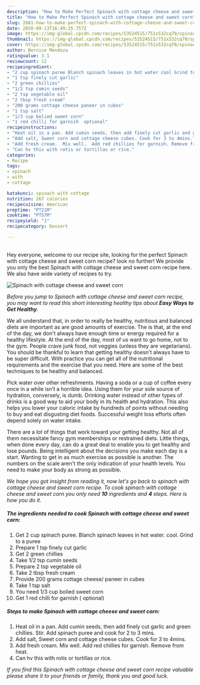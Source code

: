 ```yaml
---
description: "How to Make Perfect Spinach with cottage cheese and sweet corn"
title: "How to Make Perfect Spinach with cottage cheese and sweet corn"
slug: 2681-how-to-make-perfect-spinach-with-cottage-cheese-and-sweet-corn
date: 2020-09-13T16:49:25.757Z
image: https://img-global.cpcdn.com/recipes/53524515/751x532cq70/spinach-with-cottage-cheese-and-sweet-corn-recipe-main-photo.jpg
thumbnail: https://img-global.cpcdn.com/recipes/53524515/751x532cq70/spinach-with-cottage-cheese-and-sweet-corn-recipe-main-photo.jpg
cover: https://img-global.cpcdn.com/recipes/53524515/751x532cq70/spinach-with-cottage-cheese-and-sweet-corn-recipe-main-photo.jpg
author: Bernice Mendoza
ratingvalue: 3.1
reviewcount: 12
recipeingredient:
- "2 cup spinach puree Blanch spinach leaves in hot water cool Grind to a puree"
- "1 tsp finely cut garlic"
- "2 green chillies"
- "1/2 tsp cumin seeds"
- "2 tsp vegetable oil"
- "2 tbsp fresh cream"
- "200 grams cottage cheese paneer in cubes"
- "1 tsp salt"
- "1/3 cup bolied sweet corn"
- "1 red chilli for garnish  optional"
recipeinstructions:
- "Heat oil in a pan. Add cumin seeds, then add finely cut garlic and green chillies. Stir. Add spinach puree and cook for 2 to 3 mins."
- "Add salt, Sweet corn and cottage cheese cubes. Cook for 3 to 4mins."
- "Add fresh cream.  Mix well.  Add red chillies for garnish. Remove from heat."
- "Can hv this with rotis or tortillas or rice."
categories:
- Recipe
tags:
- spinach
- with
- cottage

katakunci: spinach with cottage 
nutrition: 267 calories
recipecuisine: American
preptime: "PT21M"
cooktime: "PT57M"
recipeyield: "1"
recipecategory: Dessert

---
```

<br>
Hey everyone, welcome to our recipe site, looking for the perfect Spinach with cottage cheese and sweet corn recipe? look no further! We provide you only the best Spinach with cottage cheese and sweet corn recipe here. We also have wide variety of recipes to try.
<br>


![Spinach with cottage cheese and sweet corn](https://img-global.cpcdn.com/recipes/53524515/751x532cq70/spinach-with-cottage-cheese-and-sweet-corn-recipe-main-photo.jpg)

<i>Before you jump to Spinach with cottage cheese and sweet corn recipe, you may want to read this short interesting healthy tips about <strong>Easy Ways to Get Healthy</strong>.</i>

We all understand that, in order to really be healthy, nutritious and balanced diets are important as are good amounts of exercise. The  is that, at the end of the day, we don't always have enough time or energy required for a healthy lifestyle. At the end of the day, most of us want to go home, not to the gym. People crave junk food, not veggies (unless they are vegetarians). You should be thankful to learn that getting healthy doesn't always have to be super difficult. With practice you can get all of the nutritional requirements and the exercise that you need. Here are some of the best techniques to be healthy and balanced.

Pick water over other refreshments. Having a soda or a cup of coffee every once in a while isn’t a horrible idea. Using them for your sole source of hydration, conversely, is dumb. Drinking water instead of other types of drinks is a good way to aid your body in its health and hydration. This also helps you lower your caloric intake by hundreds of points without needing to buy and eat disgusting diet foods. Successful weight loss efforts often depend solely on water intake.

There are a lot of things that work toward your getting healthy. Not all of them necessitate fancy gym memberships or restrained diets. Little things, when done every day, can do a great deal to enable you to get healthy and lose pounds. Being intelligent about the decisions you make each day is a start. Wanting to get in as much exercise as possible is another. The numbers on the scale aren't the only indication of your health levels. You need to make your body as strong as possible. 


<i>We hope you got insight from reading it, now let's go back to spinach with cottage cheese and sweet corn recipe. To cook spinach with cottage cheese and sweet corn you only need <strong>10</strong> ingredients and <strong>4</strong> steps. Here is how you do it.
</i>

##### The ingredients needed to cook Spinach with cottage cheese and sweet corn:

1. Get 2 cup spinach puree. Blanch spinach leaves in hot water. cool. Grind to a puree
1. Prepare 1 tsp finely cut garlic
1. Get 2 green chillies
1. Take 1/2 tsp cumin seeds
1. Prepare 2 tsp vegetable oil
1. Take 2 tbsp fresh cream
1. Provide 200 grams cottage cheese/ paneer in cubes
1. Take 1 tsp salt
1. You need 1/3 cup bolied sweet corn
1. Get 1 red chilli for garnish ( optional)


##### Steps to make Spinach with cottage cheese and sweet corn:

1. Heat oil in a pan. Add cumin seeds, then add finely cut garlic and green chillies. Stir. Add spinach puree and cook for 2 to 3 mins.
1. Add salt, Sweet corn and cottage cheese cubes. Cook for 3 to 4mins.
1. Add fresh cream.  Mix well.  Add red chillies for garnish. Remove from heat.
1. Can hv this with rotis or tortillas or rice.


<i>If you find this Spinach with cottage cheese and sweet corn recipe valuable please share it to your friends or family, thank you and good luck.</i>
